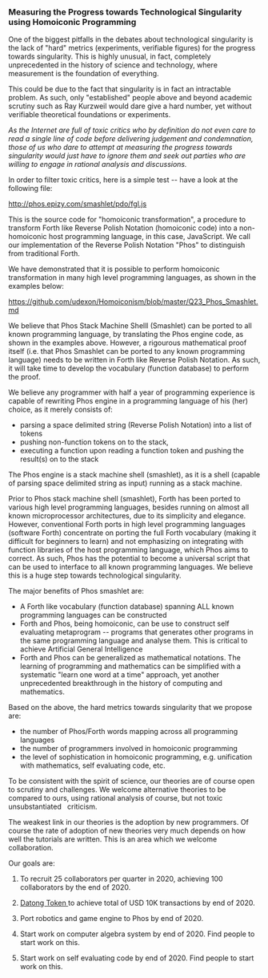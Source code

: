 ### Measuring the Progress towards Technological Singularity using Homoiconic Programming

One of the biggest pitfalls in the debates about technological singularity is the lack of "hard" metrics (experiments, verifiable figures) for the progress towards singularity. This is highly unusual, in fact, completely unprecedented in the history of science and technology, where measurement is the foundation of everything.

This could be due to the fact that singularity is in fact an intractable problem. As such, only "established" people above and beyond academic scrutiny such as Ray Kurzweil would dare give a hard number, yet without verifiable theoretical foundations or experiments.

_As the Internet are full of toxic critics who by definition do not even care to read a single line of code before delivering judgement and condemnation, those of us who dare to attempt at measuring the progress towards singularity would just have to ignore them and seek out parties who are willing to engage in rational analysis and discussions._

In order to filter toxic critics, here is a simple test -- have a look at the following file:

http://phos.epizy.com/smashlet/pdo/fgl.js

This is the source code for "homoiconic transformation", a procedure to transform Forth like Reverse Polish Notation (homoiconic code) into a non-homoiconic host programming language, in this case, JavaScript. We call our implementation of the Reverse Polish Notation "Phos" to distinguish from traditional Forth.

We have demonstrated that it is possible to perform homoiconic transformation in many high level programming languages, as shown in the examples below:

https://github.com/udexon/Homoiconism/blob/master/Q23_Phos_Smashlet.md

We believe that Phos Stack Machine Shelll (Smashlet) can be ported to all known programming language, by translating the Phos engine code, as shown in the examples above. However, a rigourous mathematical proof itself (i.e. that Phos Smashlet can be ported to any known programming language) needs to be written in Forth like Reverse Polish Notation. As such, it will take time to develop the vocabulary (function database) to perform the proof.

We believe any programmer with half a year of programming experience is capable of rewriting Phos engine in a programming language of his (her) choice, as it merely consists of:
- parsing a space delimited string (Reverse Polish Notation) into a list of tokens
- pushing non-function tokens on to the stack,
- executing a function upon reading a function token and pushing the result(s) on to the stack

The Phos engine is a stack machine shell (smashlet), as it is a shell (capable of parsing space delimited string as input) running as a stack machine.

Prior to Phos stack machine shell (smashlet), Forth has been ported to various high level programming languages, besides running on almost all known microprocessor architectures, due to its simplicity and elegance. However, conventional Forth ports in high level programming languages (software Forth) concentrate on porting the full Forth vocabulary (making it difficult for beginners to learn) and not emphasizing on integrating with function libraries of the host programming language, which Phos aims to correct. As such, Phos has the potential to become a universal script that can be used to interface to all known programming languages. We believe this is a huge step towards technological singularity.

The major benefits of Phos smashlet are:
- A Forth like vocabulary (function database) spanning ALL known programming languages can be constructed
- Forth and Phos, being homoiconic, can be use to construct self evaluating metaprogram -- programs that generates other programs in the same programming language and analyse them. This is critical to achieve Artificial General Intelligence
- Forth and Phos can be generalized as mathematical notations. The learning of programming and mathematics can be simplified with a systematic "learn one word at a time" approach, yet another unprecedented breakthrough in the history of computing and mathematics.

Based on the above, the hard metrics towards singularity that we propose are:
- the number of Phos/Forth words mapping across all programming languages
- the number of programmers involved in homoiconic programming
- the level of sophistication in homoiconic programming, e.g. unification with mathematics, self evaluating code, etc.

To be consistent with the spirit of science, our theories are of course open to scrutiny and challenges. We welcome alternative theories to be compared to ours, using rational analysis of course, but not toxic unsubstantiated   criticism.

The weakest link in our theories is the adoption by new programmers. Of course the rate of adoption of new theories very much depends on how well the tutorials are written. This is an area which we welcome collaboration.

Our goals are:

1. To recruit 25 collaborators per quarter in 2020, achieving 100 collaborators by the end of 2020.

2. [ Datong Token ](https://github.com/udexon/DatongToken/blob/master/Datong_3_in_1.md) to achieve total of USD 10K transactions by end of 2020.

3. Port robotics and game engine to Phos by end of 2020.

4. Start work on computer algebra system by end of 2020. Find people to start work on this.

5. Start work on self evaluating code by end of 2020. Find people to start work on this.
